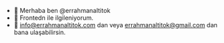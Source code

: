 - 👋 Merhaba ben @errahmanaltitok
- 👀 Frontedn ile ilgileniyorum.
- 🌱 info@errahmanaltitok.com dan veya errahmanaltitok@gmail.com dan bana ulaşabilirsin.
  
<!---
errahmanaltitok/errahmanaltitok is a ✨ special ✨ repository because its `README.md` (this file) appears on your GitHub profile.
You can click the Preview link to take a look at your changes.
--->
